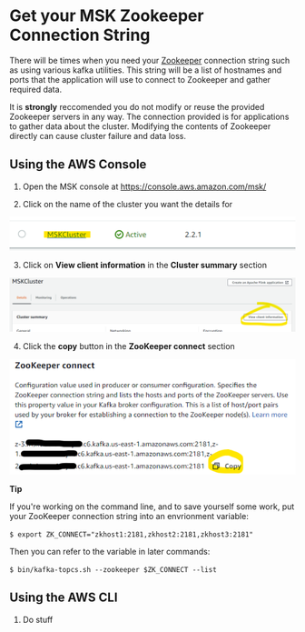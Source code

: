 # Get your MSK Zookeeper Connection String

There will be times when you need your [Zookeeper](https://docs.aws.amazon.com/console/msk/zookeeper/documentation) connection string such as using various kafka utilities.  This string will be a list of hostnames and ports that the application will use to connect to Zookeeper and gather required data.  

It is **strongly** reccomended you do not modify or reuse the provided Zookeeper servers in any way.  The connection provided is for applications to gather data about the cluster.  Modifying the contents of Zookeeper directly can cause cluster failure and data loss.

## Using the AWS Console

1. Open the MSK console at https://console.aws.amazon.com/msk/

1. Click on the name of the cluster you want the details for

![mskclusterclick](_media/modules/commontasks/mskclickcluster.png)

3. Click on **View client information** in the **Cluster summary** section

![buttonhighlight](_media/modules/commontasks/mskviewclientinfobutton.png)

4. Click the **copy** button in the **ZooKeeper connect** section

![copyhighlight](_media/modules/commontasks/mskzookeeperdata.png)


**Tip**

If you're working on the command line, and to save yourself some work, put your ZooKeeper connection string into an envrionment variable:

`$ export ZK_CONNECT="zkhost1:2181,zkhost2:2181,zkhost3:2181"`

Then you can refer to the variable in later commands:

`$ bin/kafka-topcs.sh --zookeeper $ZK_CONNECT --list`

## Using the AWS CLI

1. Do stuff